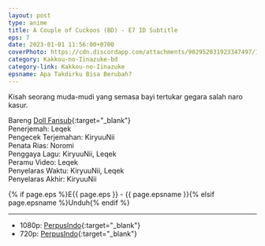 ```yaml
---
layout: post
type: anime
title: A Couple of Cuckoos (BD) - E7 ID Subtitle
eps: 7
date: 2023-01-01 11:56:00+0700
coverPhoto: https://cdn.discordapp.com/attachments/902952031923347497/1058663821599854592/image.png
category: Kakkou-no-Iinazuke-bd
category-link: Kakkou-no-Iinazuke
epsname: Apa Takdirku Bisa Berubah?
---
```


Kisah seorang muda-mudi yang semasa bayi tertukar gegara salah naro kasur.

Bareng [Doll Fansub](https://www.perpusindo.info/user/Leqek){:target="_blank"}<br>
Penerjemah: Leqek<br>
Pengecek Terjemahan: KiryuuNii<br>
Penata Rias: Noromi<br>
Penggaya Lagu: KiryuuNii, Leqek<br>
Peramu Video: Leqek<br>
Penyelaras Waktu: KiryuuNii, Leqek<br>
Penyelaras Akhir: KiryuuNii<br>

{% if page.eps %}E{{ page.eps }} - {{ page.epsname }}{% elsif page.epsname %}Unduh{% endif %}

---
- 1080p: [PerpusIndo](https://www.perpusindo.info/berkas/5WelRcpg){:target="_blank"}<br>
- 720p: [PerpusIndo](https://www.perpusindo.info/berkas/GVadgQTl){:target="_blank"}

